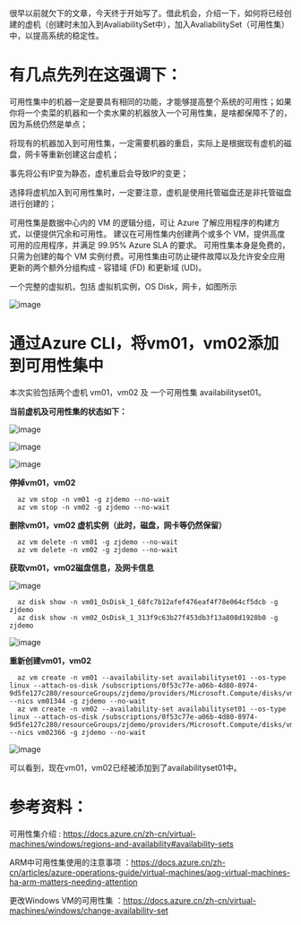 很早以前就欠下的文章，今天终于开始写了。借此机会，介绍一下，如何将已经创建的虚机（创建时未加入到AvaliabilitySet中），加入AvaliabilitySet（可用性集）中，以提高系统的稳定性。



# 有几点先列在这强调下：

可用性集中的机器一定是要具有相同的功能，才能够提高整个系统的可用性；如果你将一个卖菜的机器和一个卖水果的机器放入一个可用性集，是啥都保障不了的，因为系统仍然是单点；

将现有的机器加入到可用性集，一定需要机器的重启，实际上是根据现有虚机的磁盘，网卡等重新创建这台虚机；

事先将公有IP变为静态，虚机重启会导致IP的变更；

选择将虚机加入到可用性集时，一定要注意，虚机是使用托管磁盘还是非托管磁盘进行创建的；



可用性集是数据中心内的 VM 的逻辑分组，可让 Azure 了解应用程序的构建方式，以便提供冗余和可用性。 建议在可用性集内创建两个或多个 VM，提供高度可用的应用程序，并满足 99.95% Azure SLA 的要求。 可用性集本身是免费的，只需为创建的每个 VM 实例付费。可用性集由可防止硬件故障以及允许安全应用更新的两个额外分组构成 - 容错域 (FD) 和更新域 (UD)。



一个完整的虚拟机，包括 虚拟机实例，OS Disk，网卡，如图所示

![image](https://github.com/CohenLyon/OCPChinaPTSALLDOCS/blob/patch-1/01.BLOG/images/%E5%A6%82%E4%BD%95%E5%B0%86%E5%B7%B2%E5%88%9B%E5%BB%BA%E5%A5%BD%E7%9A%84%E8%99%9A%E6%9C%BA%E5%8A%A0%E5%85%A5%E5%88%B0%E8%99%9A%E6%8B%9F%E6%9C%BA%E8%A7%84%E6%A8%A1%E9%9B%8601.webp)

# 通过Azure CLI，将vm01，vm02添加到可用性集中



本次实验包括两个虚机 vm01，vm02 及 一个可用性集 availabilityset01。



**当前虚机及可用性集的状态如下：**

![image](https://github.com/CohenLyon/OCPChinaPTSALLDOCS/blob/patch-1/01.BLOG/images/%E5%A6%82%E4%BD%95%E5%B0%86%E5%B7%B2%E5%88%9B%E5%BB%BA%E5%A5%BD%E7%9A%84%E8%99%9A%E6%9C%BA%E5%8A%A0%E5%85%A5%E5%88%B0%E8%99%9A%E6%8B%9F%E6%9C%BA%E8%A7%84%E6%A8%A1%E9%9B%8602.webp)

![image](https://github.com/CohenLyon/OCPChinaPTSALLDOCS/blob/patch-1/01.BLOG/images/%E5%A6%82%E4%BD%95%E5%B0%86%E5%B7%B2%E5%88%9B%E5%BB%BA%E5%A5%BD%E7%9A%84%E8%99%9A%E6%9C%BA%E5%8A%A0%E5%85%A5%E5%88%B0%E8%99%9A%E6%8B%9F%E6%9C%BA%E8%A7%84%E6%A8%A1%E9%9B%8603.webp)

![image](https://github.com/CohenLyon/OCPChinaPTSALLDOCS/blob/patch-1/01.BLOG/images/%E5%A6%82%E4%BD%95%E5%B0%86%E5%B7%B2%E5%88%9B%E5%BB%BA%E5%A5%BD%E7%9A%84%E8%99%9A%E6%9C%BA%E5%8A%A0%E5%85%A5%E5%88%B0%E8%99%9A%E6%8B%9F%E6%9C%BA%E8%A7%84%E6%A8%A1%E9%9B%8604.webp)

**停掉vm01，vm02**

```
  az vm stop -n vm01 -g zjdemo --no-wait
  az vm stop -n vm02 -g zjdemo --no-wait
```

**删除vm01，vm02 虚机实例（此时，磁盘，网卡等仍然保留）**

```
  az vm delete -n vm01 -g zjdemo --no-wait 
  az vm delete -n vm02 -g zjdemo --no-wait
```

**获取vm01，vm02磁盘信息，及网卡信息**

![image](https://github.com/CohenLyon/OCPChinaPTSALLDOCS/blob/patch-1/01.BLOG/images/%E5%A6%82%E4%BD%95%E5%B0%86%E5%B7%B2%E5%88%9B%E5%BB%BA%E5%A5%BD%E7%9A%84%E8%99%9A%E6%9C%BA%E5%8A%A0%E5%85%A5%E5%88%B0%E8%99%9A%E6%8B%9F%E6%9C%BA%E8%A7%84%E6%A8%A1%E9%9B%8605.webp)

```
  az disk show -n vm01_OsDisk_1_68fc7b12afef476eaf4f78e064cf5dcb -g zjdemo
  az disk show -n vm02_OsDisk_1_313f9c63b27f453db3f13a808d1928b0 -g zjdemo
```

![image](https://github.com/CohenLyon/OCPChinaPTSALLDOCS/blob/patch-1/01.BLOG/images/%E5%A6%82%E4%BD%95%E5%B0%86%E5%B7%B2%E5%88%9B%E5%BB%BA%E5%A5%BD%E7%9A%84%E8%99%9A%E6%9C%BA%E5%8A%A0%E5%85%A5%E5%88%B0%E8%99%9A%E6%8B%9F%E6%9C%BA%E8%A7%84%E6%A8%A1%E9%9B%8606.webp)

**重新创建vm01，vm02**

```
  az vm create -n vm01 --availability-set availabilityset01 --os-type linux --attach-os-disk /subscriptions/0f53c77e-a06b-4d80-8974-9d5fe127c280/resourceGroups/zjdemo/providers/Microsoft.Compute/disks/vm01_OsDisk_1_68fc7b12afef476eaf4f78e064cf5dcb --nics vm01344 -g zjdemo --no-wait
  az vm create -n vm02 --availability-set availabilityset01 --os-type linux --attach-os-disk /subscriptions/0f53c77e-a06b-4d80-8974-9d5fe127c280/resourceGroups/zjdemo/providers/Microsoft.Compute/disks/vm02_OsDisk_1_313f9c63b27f453db3f13a808d1928b0 --nics vm02366 -g zjdemo --no-wait
```

![image](https://github.com/CohenLyon/OCPChinaPTSALLDOCS/blob/patch-1/01.BLOG/images/%E5%A6%82%E4%BD%95%E5%B0%86%E5%B7%B2%E5%88%9B%E5%BB%BA%E5%A5%BD%E7%9A%84%E8%99%9A%E6%9C%BA%E5%8A%A0%E5%85%A5%E5%88%B0%E8%99%9A%E6%8B%9F%E6%9C%BA%E8%A7%84%E6%A8%A1%E9%9B%8607.webp)


可以看到，现在vm01，vm02已经被添加到了availabilityset01中。



# 参考资料：

可用性集介绍 :  https://docs.azure.cn/zh-cn/virtual-machines/windows/regions-and-availability#availability-sets

ARM中可用性集使用的注意事项 ：https://docs.azure.cn/zh-cn/articles/azure-operations-guide/virtual-machines/aog-virtual-machines-ha-arm-matters-needing-attention

更改Windows VM的可用性集 ：https://docs.azure.cn/zh-cn/virtual-machines/windows/change-availability-set
